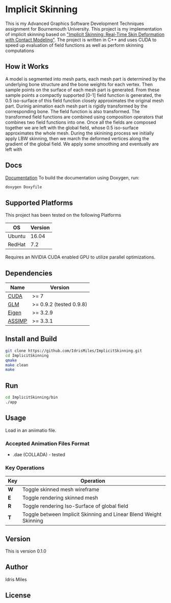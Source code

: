 # Implicit Skinning
This is my Advanced Graphics Software Development Techniques assignment for Bournemouth University.
This project is my implementation of implicit skinning based on ["Implicit Skinning: Real-Time Skin Deformation with Contact Modeling"](http://rodolphe-vaillant.fr/pivotx/templates/projects/implicit_skinning/implicit_skinning.pdf). 
The project is written in C++ and uses CUDA to speed up evaluation of field functions as well as perform skinning computations
## How it Works
A model is segmented into mesh parts, each mesh part is determined by the underlying bone structure and the bone weights for each vertex. 
Then sample points on the surface of each mesh part is generated. 
From these sample points a compactly supported [0-1] field function is generated, the 0.5 iso-surface of this field function closely approximates the original mesh part.
Durinig animation each mesh part is rigidly transformed by the corresponding bone. The field function is also transformed.
The transformed field functions are combined using composition operators that combines two field functions into one.
Once all the fields are composed together we are left with the global field, whose 0.5 iso-surface approximates the whole mesh.
During the skinining process we initially apply LBW skinning, then we march the deformed vertices along the gradient of the global field.
We apply some smoothing and eventually are left with  


## Docs
[Documentation](docs/html/index.html)
To build the documentation using Doxygen, run:
```bash
doxygen Doxyfile
```

## Supported Platforms
This project has been tested on the following Platforms

| **OS** | **Version** |
| ---- | ------- |
| Ubuntu | 16.04 |
| RedHat | 7.2 |

Requires an NVIDIA CUDA enabled GPU to utilize parallel optimizations.


## Dependencies
| **Name** | **Version** |
| ---- | ------- |
| [CUDA](https://developer.nvidia.com/cuda-downloads) | >= 7 |
| [GLM](http://glm.g-truc.net/0.9.8/index.html)| >= 0.9.2 (tested 0.9.8) |
| [Eigen](http://eigen.tuxfamily.org/index.php?title=Main_Page)| >= 3.2.9 |
| [ASSIMP](http://www.assimp.org/) | >= 3.3.1 |


## Install and Build
```bash
git clone https://github.com/IdrisMiles/ImplicitSkinning.git
cd ImplicitSkinning
qmake
make clean
make
```

## Run
```bash
cd ImplicitSkinning/bin
./app
```

## Usage
Load in an aniimatio file.
### Accepted Animation Files Format
* .dae (COLLADA) - tested


### Key Operations
| **Key** | **Operation** |
| ---- | ------- |
| **W** | Toggle skinned mesh wireframe |
| **E** | Toggle rendering skinned mesh |
| **R** | Toggle rendering Iso-Surface of global field |
| **T** | Toggle between Implicit Skinning and Linear Blend Weight Skinning |

## Version
This is version 0.1.0

## Author
Idris Miles

## License
